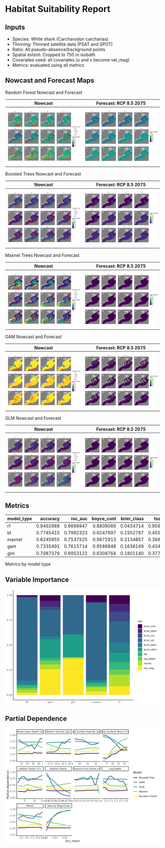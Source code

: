 Habitat Suitability Report
================

## Inputs

- Species: White shark (Carcharodon carcharias)
- Thinning: Thinned satellite data (PSAT and SPOT)
- Ratio: All pseudo-absence/background points
- Spatial extent: Cropped to 750 m isobath
- Covariates used: all covariates (u and v become vel_mag)
- Metrics: evaluated using all metrics

## Nowcast and Forecast Maps

Random Forest Nowcast and Forecast

| Nowcast | Forecast: RCP 8.5 2075 |
|:--:|:--:|
| ![](../../../../tidy_reports/versions/c11/100300/c11.100300.01_12_rf_compiled_casts.png) | ![](../../../../tidy_reports/versions/c11/100304/c11.100304.01_12_rf_compiled_casts.png) |

Boosted Trees Nowcast and Forecast

| Nowcast | Forecast: RCP 8.5 2075 |
|:--:|:--:|
| ![](../../../../tidy_reports/versions/c11/100300/c11.100300.01_12_bt_compiled_casts.png) | ![](../../../../tidy_reports/versions/c11/100304/c11.100304.01_12_bt_compiled_casts.png) |

Maxnet Trees Nowcast and Forecast

| Nowcast | Forecast: RCP 8.5 2075 |
|:--:|:--:|
| ![](../../../../tidy_reports/versions/c11/100300/c11.100300.01_12_maxent_compiled_casts.png) | ![](../../../../tidy_reports/versions/c11/100304/c11.100304.01_12_maxent_compiled_casts.png) |

GAM Nowcast and Forecast

| Nowcast | Forecast: RCP 8.5 2075 |
|:--:|:--:|
| ![](../../../../tidy_reports/versions/c11/100300/c11.100300.01_12_gam_compiled_casts.png) | ![](../../../../tidy_reports/versions/c11/100304/c11.100304.01_12_gam_compiled_casts.png) |

GLM Nowcast and Forecast

| Nowcast | Forecast: RCP 8.5 2075 |
|:--:|:--:|
| ![](../../../../tidy_reports/versions/c11/100300/c11.100300.01_12_glm_compiled_casts.png) | ![](../../../../tidy_reports/versions/c11/100304/c11.100304.01_12_glm_compiled_casts.png) |

## Metrics

| model_type |  accuracy |   roc_auc | boyce_cont | brier_class |   tss_max |
|:-----------|----------:|----------:|-----------:|------------:|----------:|
| rf         | 0.9492988 | 0.9898947 |  0.8809066 |   0.0434714 | 0.9582045 |
| bt         | 0.7745415 | 0.7992323 |  0.9247897 |   0.1552787 | 0.4556101 |
| maxnet     | 0.6245955 | 0.7537525 |  0.9872913 |   0.2134857 | 0.3882610 |
| gam        | 0.7335491 | 0.7615714 |  0.9586848 |   0.1636149 | 0.4346412 |
| glm        | 0.7087379 | 0.6953122 |  0.6308764 |   0.1801140 | 0.3775278 |

Metrics by model type

## Variable Importance

![](m11.10030_tidy_compiled_files/figure-gfm/variable_importance-1.png)

## Partial Dependence

![](m11.10030_tidy_compiled_files/figure-gfm/partial_dependence-1.png)
